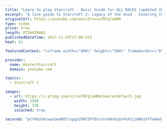 ```yaml
---
title: "Learn to play Starcraft - Basic Guide for ALL RACES (updated 2017)"
excerpt: "A live guide to Starcraft 2: Legacy of the Void - Covering the basics and build orders for all of the races, and covering the important decisions to be made early in the game.  Not a step by step guide but a demonstration once you have the very basics of the units and races!"
originalUrl: https://youtube.com/watch?v=xufRFqlamM4
type: video
price: Free
length: PT2H42M46S
publishedDateTime: 2017-11-19T17:09:41Z
heat: 51

featuredContent: "<iframe width=\"800\" height=\"500\" frameborder=\"0\" src=\"https://www.youtube.com/embed/xufRFqlamM4\" allow=\"accelerometer; autoplay; encrypted-media; gyroscope; picture-in-picture\" allowfullscreen></iframe>"

provider:
  name: WinterStarcraft
  domain: youtube.com

topics:
  - StarCraft 2

images:
  - url: https://i.ytimg.com/vi/xufRFqlamM4/maxresdefault.jpg
    width: 1280
    height: 720
    isCached: true

secured: "ptY4DuYAcwqvUeeBO7/upgcUTWfZPf6tv3rxhNnXyQ+PoXSjzHADiFF7w84dy/sKUagwzTc9MbYOvvAumKQ//PasGJI/hm57jmwUHuSu6WGW/hxXBrtLdZp76VEjBFU7IAULqpFHbz2v6qqSv/gezGvKEFVLbpRYos1BYBy7uacuVvYbW4e1hFv1TG5R7cyowMvhEtB0oTCIkqzYqwvHy5d4Zf9KJjkiHwRK1d9nDO2R5LZIVTWxbKz32wwkEeAIU4nDyLdFJfwitIbdb4EaAvjrpQ8uiVNh5mx3eYdVVKeQfsv+ZQTG6x9N4Y2hVQslBt5sr7wwkbuil3uOIMqWLpTLZFdjc/OyAgFnyvy7loSSTdsyYBjWmqbCr9Du6aQf4lFMnp4Awb/ElH85jzz/a4yOXmft/KdPsxvlWvKELfVFa9e5ceW2SAL3xKUIffsh;JnxXDEdJPbtjsvJy7usENw=="
---
```


